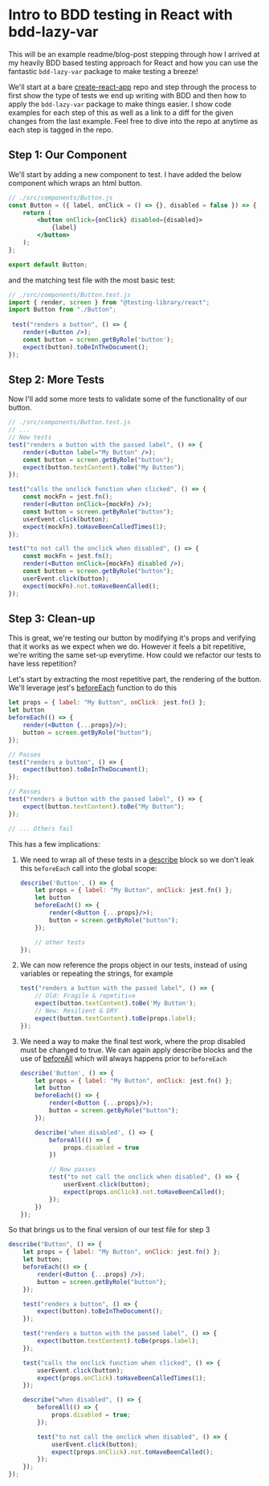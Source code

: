 # Intro to BDD testing in React with bdd-lazy-var

This will be an example readme/blog-post stepping through how I arrived at my heavily BDD based testing approach for React and how you can use the fantastic `bdd-lazy-var` package to make testing a breeze!

We'll start at a bare [create-react-app](https://github.com/stalniy/bdd-lazy-var) repo and step through the process to first show the type of tests we end up writing with BDD and then how to apply the `bdd-lazy-var` package to make things easier.
I show code examples for each step of this as well as a link to a diff for the given changes from the last example. Feel free to dive into the repo at anytime as each step is tagged in the repo.

## Step 1: Our Component

We'll start by adding a new component to test. I have added the below component which wraps an html button.

```jsx
// ./src/components/Button.js
const Button = ({ label, onClick = () => {}, disabled = false }) => {
	return (
		<button onClick={onClick} disabled={disabled}>
			{label}
		</button>
	);
};

export default Button;
```

and the matching test file with the most basic test:

```jsx
// ./src/components/Button.test.js
import { render, screen } from "@testing-library/react";
import Button from "./Button";
 
 test("renders a button", () => {
	render(<Button />);
	const button = screen.getByRole('button');
	expect(button).toBeInTheDocument();
});
```

## Step 2: More Tests

Now I'll add some more tests to validate some of the functionality of our button.

```jsx
// ./src/components/Button.test.js
// ...
// New tests
test("renders a button with the passed label", () => {
	render(<Button label="My Button" />);
	const button = screen.getByRole("button");
	expect(button.textContent).toBe("My Button");
});

test("calls the onclick function when clicked", () => {
	const mockFn = jest.fn();
	render(<Button onClick={mockFn} />);
	const button = screen.getByRole("button");
	userEvent.click(button);
	expect(mockFn).toHaveBeenCalledTimes(1);
});

test("to not call the onclick when disabled", () => {
	const mockFn = jest.fn();
	render(<Button onClick={mockFn} disabled />);
	const button = screen.getByRole("button");
	userEvent.click(button);
	expect(mockFn).not.toHaveBeenCalled();
});
```

## Step 3: Clean-up

This is great, we're testing our button by modifying it's props and verifying that it works as we expect when we do.
However it feels a bit repetitive, we're writing the same set-up everytime. How could we refactor our tests to have less repetition? 

Let's start by extracting the most repetitive part, the rendering of the button. We'll leverage jest's [beforeEach]() function to do this

```jsx
let props = { label: "My Button", onClick: jest.fn() };
let button
beforeEach(() => {
	render(<Button {...props}/>);
	button = screen.getByRole("button");
});

// Passes
test("renders a button", () => {
	expect(button).toBeInTheDocument();
});

// Passes
test("renders a button with the passed label", () => {
	expect(button.textContent).toBe("My Button");
});

// ... Others fail
```

This has a few implications:

1. We need to wrap all of these tests in a [describe]() block so we don't leak this `beforeEach` call into the global scope:

	```jsx
	describe('Button', () => {
		let props = { label: "My Button", onClick: jest.fn() };
		let button
		beforeEach(() => {
			render(<Button {...props}/>);
			button = screen.getByRole("button");
		});

		// other tests
	});
	```

2. We can now reference the props object in our tests, instead of using variables or repeating the strings, for example

	```jsx
	test("renders a button with the passed label", () => {
		// Old: Fragile & repetitive
		expect(button.textContent).toBe('My Button');
		// New: Resilient & DRY
		expect(button.textContent).toBe(props.label);
	});
	```

3. We need a way to make the final test work, where the prop disabled must be changed to true. We can again apply describe blocks and the use of [beforeAll]() which will always happens prior to `beforeEach`

	```jsx
	describe('Button', () => {
		let props = { label: "My Button", onClick: jest.fn() };
		let button
		beforeEach(() => {
			render(<Button {...props}/>);
			button = screen.getByRole("button");
		});

		describe('when disabled', () => {
			beforeAll(() => {
				props.disabled = true
			})

			// Now passes
			test("to not call the onclick when disabled", () => {
				userEvent.click(button);
				expect(props.onClick).not.toHaveBeenCalled();
			});
		})
	});
	```

So that brings us to the final version of our test file for step 3

```jsx
describe("Button", () => {
	let props = { label: "My Button", onClick: jest.fn() };
	let button;
	beforeEach(() => {
		render(<Button {...props} />);
		button = screen.getByRole("button");
	});

	test("renders a button", () => {
		expect(button).toBeInTheDocument();
	});

	test("renders a button with the passed label", () => {
		expect(button.textContent).toBe(props.label);
	});

	test("calls the onclick function when clicked", () => {
		userEvent.click(button);
		expect(props.onClick).toHaveBeenCalledTimes(1);
	});

	describe("when disabled", () => {
		beforeAll(() => {
			props.disabled = true;
		});

		test("to not call the onclick when disabled", () => {
			userEvent.click(button);
			expect(props.onClick).not.toHaveBeenCalled();
		});
	});
});
```